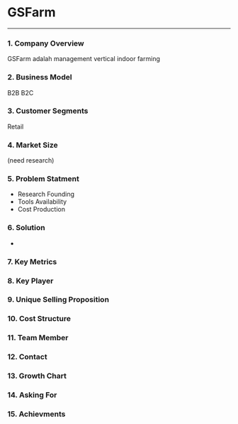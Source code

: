 # GSFarm

<hr/>

### 1. Company Overview
GSFarm adalah management vertical indoor farming

### 2. Business Model
B2B B2C

### 3. Customer Segments
Retail

### 4. Market Size
(need research)

### 5. Problem Statment
- Research Founding
- Tools Availability
- Cost Production

### 6. Solution
-

### 7. Key Metrics

### 8. Key Player

### 9. Unique Selling Proposition

### 10. Cost Structure

### 11. Team Member

### 12. Contact

### 13. Growth Chart

### 14. Asking For

### 15. Achievments
